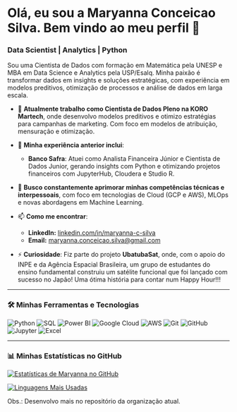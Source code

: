 # Olá, eu sou a Maryanna Conceicao Silva. Bem vindo ao meu perfil 👋

### Data Scientist | Analytics | Python

Sou uma Cientista de Dados com formação em Matemática pela UNESP e MBA em Data Science e Analytics pela USP/Esalq. Minha paixão é transformar dados em insights e soluções estratégicas, com experiência em modelos preditivos, otimização de processos e análise de dados em larga escala.

- 🔭 **Atualmente trabalho como Cientista de Dados Pleno na KORO Martech**, onde desenvolvo modelos preditivos e otimizo estratégias para campanhas de marketing. Com foco em modelos de atribuição, mensuração e otimização.

- 🏢 **Minha experiência anterior inclui**:
    - **Banco Safra**: Atuei como Analista Financeira Júnior e Cientista de Dados Junior, gerando insights com Python e otimizando projetos financeiros com JupyterHub, Cloudera e Studio R.
    
- 🌱 **Busco constantemente aprimorar minhas competências técnicas e interpessoais**, com foco em tecnologias de Cloud (GCP e AWS), MLOps e novas abordagens em Machine Learning.

- 📫 **Como me encontrar**:
    - **LinkedIn:** [linkedin.com/in/maryanna-c-silva](https://www.linkedin.com/in/maryanna-c-silva)
    - **Email:** [maryanna.conceicao.silva@gmail.com](mailto:maryanna.conceicao.silva@gmail.com)

- ⚡ **Curiosidade**: Fiz parte do projeto **UbatubaSat**, onde, com o apoio do INPE e da Agência Espacial Brasileira, um grupo de estudantes do ensino fundamental construiu um satélite funcional que foi lançado com sucesso no Japão! Uma ótima história para contar num Happy Hour!!! 

---

### 🛠️ Minhas Ferramentas e Tecnologias

![Python](https://img.shields.io/badge/Python-3776AB?style=for-the-badge&logo=python&logoColor=white)
![SQL](https://img.shields.io/badge/SQL-4479A1?style=for-the-badge&logo=postgresql&logoColor=white)
![Power BI](https://img.shields.io/badge/Power%20BI-F2C811?style=for-the-badge&logo=powerbi&logoColor=black)
![Google Cloud](https://img.shields.io/badge/Google_Cloud-4285F4?style=for-the-badge&logo=google-cloud&logoColor=white)
![AWS](https://img.shields.io/badge/AWS-232F3E?style=for-the-badge&logo=amazon-aws&logoColor=white)
![Git](https://img.shields.io/badge/GIT-E44C30?style=for-the-badge&logo=git&logoColor=white)
![GitHub](https://img.shields.io/badge/GitHub-100000?style=for-the-badge&logo=github&logoColor=white)
![Jupyter](https://img.shields.io/badge/Jupyter-F37626.svg?&style=for-the-badge&logo=Jupyter&logoColor=white)
![Excel](https://img.shields.io/badge/Excel-217346?style=for-the-badge&logo=microsoft-excel&logoColor=white)

---

### 📊 Minhas Estatísticas no GitHub

[![Estatísticas de Maryanna no GitHub](https://github-readme-stats.vercel.app/api?username=MaryannaSilva&show_icons=true&theme=dracula&include_all_commits=true&count_private=true)](https://github.com/MaryannaSilva)

[![Linguagens Mais Usadas](https://github-readme-stats.vercel.app/api/top-langs/?username=MaryannaSilva&layout=compact&langs_count=7&theme=dracula)](https://github.com/MaryannaSilva)

Obs.: Desenvolvo mais no repositório da organização atual.
